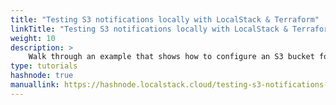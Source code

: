 ```yaml
---
title: "Testing S3 notifications locally with LocalStack & Terraform"
linkTitle: "Testing S3 notifications locally with LocalStack & Terraform"
weight: 10
description: >
    Walk through an example that shows how to configure an S3 bucket for event notifications using SQS with LocalStack & Terraform.
type: tutorials
hashnode: true
manuallink: https://hashnode.localstack.cloud/testing-s3-notifications-locally-with-localstack-terraform
---
```

